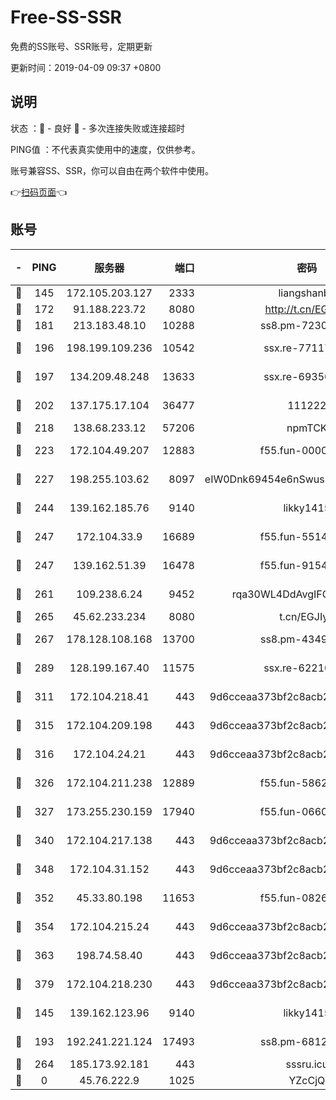 # Free-SS-SSR

免费的SS账号、SSR账号，定期更新

更新时间：2019-04-09 09:37 +0800

## 说明

状态     ：🙂 - 良好 🙁 - 多次连接失败或连接超时

PING值   ：不代表真实使用中的速度，仅供参考。

账号兼容SS、SSR，你可以自由在两个软件中使用。

👉[扫码页面](https://liesauer.github.io/Free-SS-SSR/)👈

## 账号

|-|PING|服务器|端口|密码|加密方式|区域|
|:----:|:----:|:-----:|-----:|:----:|:----:|:----:|
|🙂|145|172.105.203.127|2333|liangshanbo|chacha20|JP|
|🙂|172|91.188.223.72|8080|http://t.cn/EGJIyrl|rc4-md5|RU|
|🙂|181|213.183.48.10|10288|ss8.pm-72309702|rc4-md5|RU|
|🙂|196|198.199.109.236|10542|ssx.re-77117057|aes-256-cfb|US|
|🙂|197|134.209.48.248|13633|ssx.re-69350454|aes-256-cfb|US|
|🙂|202|137.175.17.104|36477|111222|aes-256-cfb|US|
|🙂|218|138.68.233.12|57206|npmTCK|rc4-md5|US|
|🙂|223|172.104.49.207|12883|f55.fun-00000116|aes-256-cfb|SG|
|🙂|227|198.255.103.62|8097|eIW0Dnk69454e6nSwuspv9DmS201tQ0D|aes-256-cfb|US|
|🙂|244|139.162.185.76|9140|likky1415|aes-256-cfb|DE|
|🙂|247|172.104.33.9|16689|f55.fun-55147364|aes-256-cfb|SG|
|🙂|247|139.162.51.39|16478|f55.fun-91549121|aes-256-cfb|SG|
|🙂|261|109.238.6.24|9452|rqa30WL4DdAvgIFG6Fs3znzTa|aes-256-cfb|FR|
|🙂|265|45.62.233.234|8080|t.cn/EGJIyrl|rc4-md5|CA|
|🙂|267|178.128.108.168|13700|ss8.pm-43493831|aes-256-cfb|SG|
|🙂|289|128.199.167.40|11575|ssx.re-62210920|aes-256-cfb|SG|
|🙂|311|172.104.218.41|443|9d6cceaa373bf2c8acb22e60b6a58be6|aes-256-cfb|US|
|🙂|315|172.104.209.198|443|9d6cceaa373bf2c8acb22e60b6a58be6|aes-256-cfb|US|
|🙂|316|172.104.24.21|443|9d6cceaa373bf2c8acb22e60b6a58be6|aes-256-cfb|US|
|🙂|326|172.104.211.238|12889|f55.fun-58620208|aes-256-cfb|US|
|🙂|327|173.255.230.159|17940|f55.fun-06607448|aes-256-cfb|US|
|🙂|340|172.104.217.138|443|9d6cceaa373bf2c8acb22e60b6a58be6|aes-256-cfb|US|
|🙂|348|172.104.31.152|443|9d6cceaa373bf2c8acb22e60b6a58be6|aes-256-cfb|US|
|🙂|352|45.33.80.198|11653|f55.fun-08264676|aes-256-cfb|US|
|🙂|354|172.104.215.24|443|9d6cceaa373bf2c8acb22e60b6a58be6|aes-256-cfb|US|
|🙂|363|198.74.58.40|443|9d6cceaa373bf2c8acb22e60b6a58be6|aes-256-cfb|US|
|🙂|379|172.104.218.230|443|9d6cceaa373bf2c8acb22e60b6a58be6|aes-256-cfb|US|
|🙂|145|139.162.123.96|9140|likky1415|aes-256-cfb|JP|
|🙂|193|192.241.221.124|17493|ss8.pm-68127686|aes-256-cfb|US|
|🙂|264|185.173.92.181|443|sssru.icu|rc4-md5|RU|
|🙁|0|45.76.222.9|1025|YZcCjQ|rc4-md5|JP|
